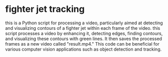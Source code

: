 # fighter jet tracking
this is a Python script for processing a video, particularly aimed at detecting and visualizing contours of a fighter jet within each frame of the video. 
this script processes a video by enhancing it, detecting edges, finding contours, and visualizing these contours with green lines. It then saves the processed frames as a new video called "result.mp4." This code can be beneficial for various computer vision applications such as object detection and tracking.
